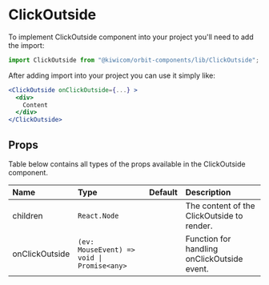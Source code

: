 # ClickOutside
To implement ClickOutside component into your project you'll need to add the import:
```jsx
import ClickOutside from "@kiwicom/orbit-components/lib/ClickOutside";
```
After adding import into your project you can use it simply like:
```jsx
<ClickOutside onClickOutside={...} >
  <div>
    Content
  </div>
</ClickOutside>
```
## Props
Table below contains all types of the props available in the ClickOutside component.

| Name            | Type                                        | Default         | Description                      |
| :-------------- | :------------------------------------------ | :-------------- | :------------------------------- |
| children        | `React.Node`                                |                 | The content of the ClickOutside to render.
| onClickOutside  | `(ev: MouseEvent) => void \| Promise<any>`  |                 | Function for handling onClickOutside event.
